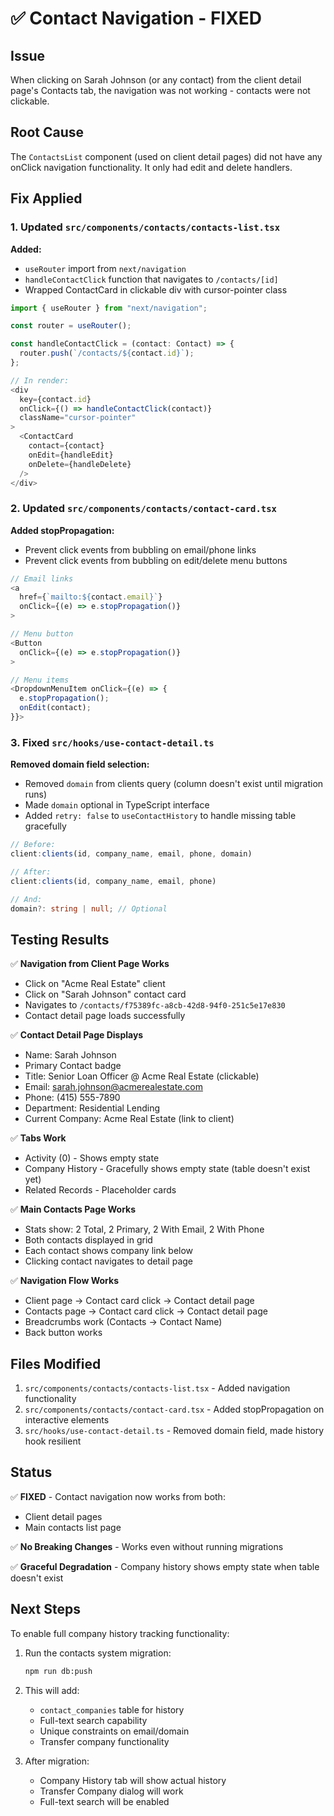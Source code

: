 # ✅ Contact Navigation - FIXED

## Issue

When clicking on Sarah Johnson (or any contact) from the client detail page's Contacts tab, the navigation was not working - contacts were not clickable.

## Root Cause

The `ContactsList` component (used on client detail pages) did not have any onClick navigation functionality. It only had edit and delete handlers.

## Fix Applied

### 1. Updated `src/components/contacts/contacts-list.tsx`

**Added:**
- `useRouter` import from `next/navigation`
- `handleContactClick` function that navigates to `/contacts/[id]`
- Wrapped ContactCard in clickable div with cursor-pointer class

```typescript
import { useRouter } from "next/navigation";

const router = useRouter();

const handleContactClick = (contact: Contact) => {
  router.push(`/contacts/${contact.id}`);
};

// In render:
<div
  key={contact.id}
  onClick={() => handleContactClick(contact)}
  className="cursor-pointer"
>
  <ContactCard
    contact={contact}
    onEdit={handleEdit}
    onDelete={handleDelete}
  />
</div>
```

### 2. Updated `src/components/contacts/contact-card.tsx`

**Added stopPropagation:**
- Prevent click events from bubbling on email/phone links
- Prevent click events from bubbling on edit/delete menu buttons

```typescript
// Email links
<a 
  href={`mailto:${contact.email}`} 
  onClick={(e) => e.stopPropagation()}
>

// Menu button
<Button 
  onClick={(e) => e.stopPropagation()}
>

// Menu items
<DropdownMenuItem onClick={(e) => {
  e.stopPropagation();
  onEdit(contact);
}}>
```

### 3. Fixed `src/hooks/use-contact-detail.ts`

**Removed domain field selection:**
- Removed `domain` from clients query (column doesn't exist until migration runs)
- Made `domain` optional in TypeScript interface
- Added `retry: false` to `useContactHistory` to handle missing table gracefully

```typescript
// Before:
client:clients(id, company_name, email, phone, domain)

// After:
client:clients(id, company_name, email, phone)

// And:
domain?: string | null; // Optional
```

## Testing Results

✅ **Navigation from Client Page Works**
- Click on "Acme Real Estate" client
- Click on "Sarah Johnson" contact card
- Navigates to `/contacts/f75389fc-a8cb-42d8-94f0-251c5e17e830`
- Contact detail page loads successfully

✅ **Contact Detail Page Displays**
- Name: Sarah Johnson
- Primary Contact badge
- Title: Senior Loan Officer @ Acme Real Estate (clickable)
- Email: sarah.johnson@acmerealestate.com
- Phone: (415) 555-7890
- Department: Residential Lending
- Current Company: Acme Real Estate (link to client)

✅ **Tabs Work**
- Activity (0) - Shows empty state
- Company History - Gracefully shows empty state (table doesn't exist yet)
- Related Records - Placeholder cards

✅ **Main Contacts Page Works**
- Stats show: 2 Total, 2 Primary, 2 With Email, 2 With Phone
- Both contacts displayed in grid
- Each contact shows company link below
- Clicking contact navigates to detail page

✅ **Navigation Flow Works**
- Client page → Contact card click → Contact detail page
- Contacts page → Contact card click → Contact detail page
- Breadcrumbs work (Contacts → Contact Name)
- Back button works

## Files Modified

1. `src/components/contacts/contacts-list.tsx` - Added navigation functionality
2. `src/components/contacts/contact-card.tsx` - Added stopPropagation on interactive elements
3. `src/hooks/use-contact-detail.ts` - Removed domain field, made history hook resilient

## Status

✅ **FIXED** - Contact navigation now works from both:
- Client detail pages
- Main contacts list page

✅ **No Breaking Changes** - Works even without running migrations

✅ **Graceful Degradation** - Company history shows empty state when table doesn't exist

## Next Steps

To enable full company history tracking functionality:

1. Run the contacts system migration:
   ```bash
   npm run db:push
   ```

2. This will add:
   - `contact_companies` table for history
   - Full-text search capability
   - Unique constraints on email/domain
   - Transfer company functionality

3. After migration:
   - Company History tab will show actual history
   - Transfer Company dialog will work
   - Full-text search will be enabled



